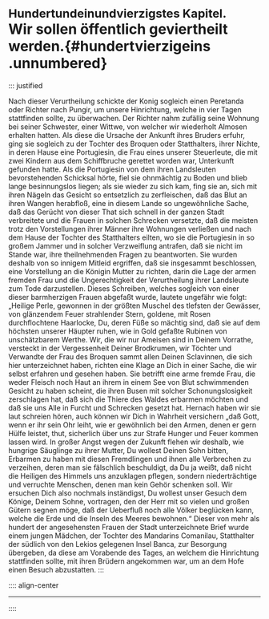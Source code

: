 # <small>Hundertundeinundvierzigstes Kapitel.</small><br />Wir sollen öffentlich geviertheilt werden.{#hundertvierzigeins .unnumbered}

::: justified

Nach dieser Verurtheilung schickte der Konig sogleich einen Peretanda oder
Richter nach Pungir, um unsere Hinrichtung, welche in vier Tagen stattfinden
sollte, zu überwachen. Der Richter nahm zufällig seine Wohnung bei seiner
Schwester, einer Wittwe, von welcher wir wiederholt Almosen erhalten hatten. Als
diese die Ursache der Ankunft ihres Bruders erfuhr, ging sie sogleich zu der
Tochter des Broquen oder Statthalters, ihrer Nichte, in deren Hause eine
Portugiesin, die Frau eines unserer Steuerleute, die mit zwei Kindern aus dem
Schiffbruche gerettet worden war, Unterkunft gefunden hatte. Als die Portugiesin
von dem ihren Landsleuten bevorstehenden Schicksal hörte, fiel sie ohnmächtig zu
Boden und blieb lange besinnungslos liegen; als sie wieder zu sich kam, fing sie
an, sich mit ihren Nägeln das Gesicht so entsetzlich zu zerfleischen, daß das
Blut an ihren Wangen herabfloß, eine in diesem Lande so ungewöhnliche Sache, daß
das Gerücht von dieser That sich schnell in der ganzen Stadt verbreitete und die
Frauen in solchen Schrecken versetzte, daß die meisten trotz den Vorstellungen
ihrer Männer ihre Wohnungen verließen und nach dem Hause der Tochter des
Statthalters eilten, wo sie die Portugiesin in so großem Jammer und in solcher
Verzweiflung antrafen, daß sie nicht im Stande war, ihre theilnehmenden Fragen
zu beantworten. Sie wurden deshalb von so innigem Mitleid ergriffen, daß sie
insgesammt beschlossen, eine Vorstellung an die Königin Mutter zu richten, darin
die Lage der armen fremden Frau und die Ungerechtigkeit der Verurtheilung ihrer
Landsleute zum Tode darzustellen. Dieses Schreiben, welches sogleich von einer
dieser barmherzigen Frauen abgefaßt wurde, lautete ungefähr wie folgt: „Heilige
Perle, gewonnen in der größten Muschel des tlefsten der Gewässer, von glänzendem
Feuer strahlender Stern, goldene, mit Rosen durchflochtene Haarlocke, Du, deren
Füße so mächtig sind, daß sie auf dem höchsten unserer Häupter ruhen, wie in
Gold gefaßte Rubinen von unschätzbarem Werthe. Wir, die wir nur Ameisen sind in
Deinem Vorrathe, versteckt in der Vergessenheit Deiner Brodkrumen, wir Töchter
und Verwandte der Frau des Broquen sammt allen Deinen Sclavinnen, die sich hier
unterzeichnet haben, richten eine Klage an Dich in einer Sache, die wir selbst
erfahren und gesehen haben. Sie betrifft eine arme fremde Frau, die weder
Fleisch noch Haut an ihrem in einem See von Blut schwimmenden Gesicht zu haben
scheint, die ihren Busen mit solcher Schonungslosigkeit zerschlagen hat, daß
sich die Thiere des Waldes erbarmen möchten und daß sie uns Alle in Furcht und
Schrecken gesetzt hat. Hernach haben wir sie laut schreien hören, auch können
wir Dich in Wahrheit versichern „daß Gott, wenn er ihr sein Ohr leiht, wie er
gewöhnlich bei den Armen, denen er gern Hülfe leistet, thut, sicherlich über uns
zur Strafe Hunger und Feuer kommen lassen wird. In großer Angst wegen der
Zukunft flehen wir deshalb, wie hungrige Säuglinge zu ihrer Mutter, Du wollest
Deinen Sohn bitten, Erbarmen zu haben mit diesen Fremdlingen und ihnen alle
Verbrechen zu verzeihen, deren man sie fälschlich beschuldigt, da Du ja weißt,
daß nicht die Heiligen des Himmels uns anzuklagen pflegen, sondern
niederträchtige und verruchte Menschen, denen man kein Gehör schenken soll. Wir
ersuchen Dich also nochmals inständigst, Du wollest unser Gesuch dem Könige,
Deinem Sohne, vortragen, den der Herr mit so vielen und großen Gütern segnen
möge, daß der Ueberfluß noch alle Völker beglücken kann, welche die Erde und die
Inseln des Meeres bewohnen.“ Dieser von mehr als hundert der angesehensten
Frauen der Stadt unterzeichnete Brief wurde einem jungen Mädchen, der Tochter
des Mandarins Comanilau, Statthalter der südlich von den Lekios gelegenen Insel
Banca, zur Besorgung übergeben, da diese am Vorabende des Tages, an welchem die
Hinrichtung stattfinden sollte, mit ihren Brüdern angekommen war, um an dem Hofe
einen Besuch abzustatten.
:::


:::: align-center
****
::::
